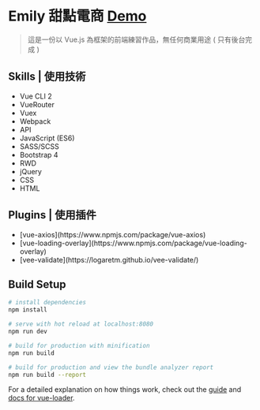 # Emily 甜點電商  [Demo](https://peggyted0129.github.io/vuecli2test/#/) 

> 這是一份以 Vue.js 為框架的前端練習作品，無任何商業用途
( 只有後台完成 )

Skills | 使用技術
-----------
<ul>
<li>Vue CLI 2</li>
  <li>VueRouter</li>
  <li>Vuex</li>
  <li>Webpack</li>
  <li>API</li>
  <li>JavaScript (ES6)</li>
  <li>SASS/SCSS</li>
  <li>Bootstrap 4</li>
  <li>RWD</li>
  <li>jQuery</li>
  <li>CSS</li>
  <li>HTML</li>
</ul>

Plugins | 使用插件
-----------
<ul>
<li>[vue-axios](https://www.npmjs.com/package/vue-axios) </li>
<li>[vue-loading-overlay](https://www.npmjs.com/package/vue-loading-overlay)</li>
<li>[vee-validate](https://logaretm.github.io/vee-validate/)</li>
</ul>

## Build Setup

``` bash
# install dependencies
npm install

# serve with hot reload at localhost:8080
npm run dev

# build for production with minification
npm run build

# build for production and view the bundle analyzer report
npm run build --report
```

For a detailed explanation on how things work, check out the [guide](http://vuejs-templates.github.io/webpack/) and [docs for vue-loader](http://vuejs.github.io/vue-loader).
